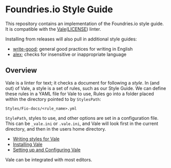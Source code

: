 # Foundries.io Style Guide

This repository contains an implementation of the Foundries.io style guide.
It is compatible with the [Vale](https://github.com/errata-ai/vale)([LICENSE](https://github.com/errata-ai/vale/blob/v2/LICENSE)) linter.

Installing from releases will also pull in additional style guides:

* [write-good](https://github.com/errata-ai/write-good); general good practices for writing in English
* [alex](https://github.com/errata-ai/alex); checks for insensitive or inappropriate language

## Overview

Vale is a linter for text; it checks a document for following a *style*.
In (and out) of Vale, a style is a set of rules, such as our Style Guide.
We can define these rules in a YAML file for Vale to use,
Rules go into a folder placed within the directory pointed to by `StylesPath`:

`Styles/Fio-docs/<rule_name>.yml`

`StylePath`, styles to use, and other options are set in a configuration file.
This can be `_vale.ini` or `.vale.ini`, and Vale will look first in the current
directory, and then in the users home directory.

* [Writing styles for Vale](https://vale.sh/docs/topics/styles/)
* [Installing Vale](https://vale.sh/docs/vale-cli/installation/)
* [Setting up and Configuring Vale](https://vale.sh/docs/vale-cli/structure/)

Vale can be integrated with most editors.
